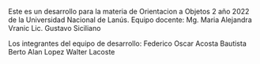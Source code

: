 Este es un desarrollo para la materia de Orientacion a Objetos 2 año 2022 de la Universidad Nacional de Lanús.
Equipo docente: Mg. Maria Alejandra Vranic
Lic. Gustavo Siciliano

Los integrantes del equipo de desarrollo:
Federico Oscar Acosta
Bautista Berto
Alan Lopez
Walter Lacoste
